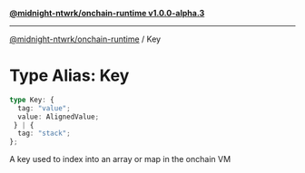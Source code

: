 [**@midnight-ntwrk/onchain-runtime v1.0.0-alpha.3**](../README.md)

***

[@midnight-ntwrk/onchain-runtime](../globals.md) / Key

# Type Alias: Key

```ts
type Key: {
  tag: "value";
  value: AlignedValue;
 } | {
  tag: "stack";
};
```

A key used to index into an array or map in the onchain VM
